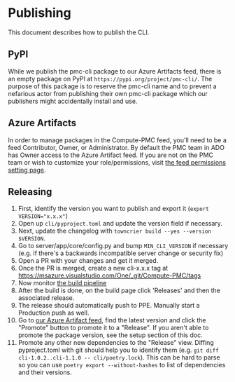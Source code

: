 # Publishing

This document describes how to publish the CLI.

## PyPI

While we publish the pmc-cli package to our Azure Artifacts feed, there is an empty package on PyPI
at `https://pypi.org/project/pmc-cli/`. The purpose of this package is to reserve the pmc-cli name
and to prevent a nefarious actor from publishing their own pmc-cli package which our publishers
might accidentally install and use.

## Azure Artifacts

In order to manage packages in the Compute-PMC feed, you'll need to be a feed Contributor, Owner, or
Administrator. By default the PMC team in ADO has Owner access to the Azure Artifact feed. If you
are not on the PMC team or wish to customize your role/permissions, visit [the feed permissions
setting page](https://msazure.visualstudio.com/One/_artifacts/feed/Compute-PMC/settings/permissions).

## Releasing

1. First, identify the version you want to publish and export it (`export VERSION="x.x.x"`)
1. Open up `cli/pyproject.toml` and update the version field if necessary.
1. Next, update the changelog with `towncrier build --yes --version $VERSION`.
1. Go to server/app/core/config.py and bump `MIN_CLI_VERSION` if necessary (e.g. if there's a
   backwards incompatible server change or security fix)
1. Open a PR with your changes and get it merged.
1. Once the PR is merged, create a new cli-x.x.x tag at <https://msazure.visualstudio.com/One/_git/Compute-PMC/tags>
1. Now monitor [the build pipeline](https://msazure.visualstudio.com/One/_build?definitionId=312903)
1. After the build is done, on the build page click 'Releases' and then the associated release.
1. The release should automatically push to PPE. Manually start a Production push as well.
1. Go to [our Azure Artifact
   feed](https://msazure.visualstudio.com/One/_artifacts/feed/Compute-PMC/PyPI/pmc-cli/versions/),
   find the latest version and click the "Promote" button to promote it to a "Release". If you
   aren't able to promote the package version, see the setup section of this doc.
1. Promote any other new dependencies to the "Release" view. Diffing pyproject.toml with git
   should help you to identify them (e.g. `git diff cli-1.0.2..cli-1.1.0 -- cli/poetry.lock`).
   This can be hard to parse so you can use `poetry export --without-hashes` to list of dependencies
   and their versions.
